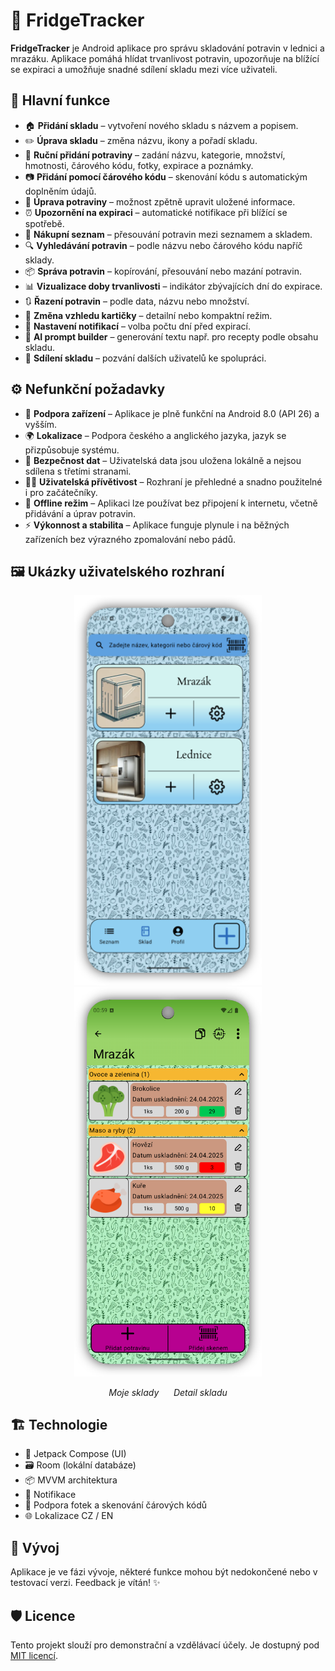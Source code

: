 # 🧊 FridgeTracker

**FridgeTracker** je Android aplikace pro správu skladování potravin v lednici a mrazáku. Aplikace pomáhá hlídat trvanlivost potravin, upozorňuje na blížící se expiraci a umožňuje snadné sdílení skladu mezi více uživateli.

## 📱 Hlavní funkce

- 🏠 **Přidání skladu** – vytvoření nového skladu s názvem a popisem.
- ✏️ **Úprava skladu** – změna názvu, ikony a pořadí skladu.
- 🥫 **Ruční přidání potraviny** – zadání názvu, kategorie, množství, hmotnosti, čárového kódu, fotky, expirace a poznámky.
- 📷 **Přidání pomocí čárového kódu** – skenování kódu s automatickým doplněním údajů.
- 🔄 **Úprava potraviny** – možnost zpětně upravit uložené informace.
- ⏰ **Upozornění na expiraci** – automatické notifikace při blížící se spotřebě.
- 🛒 **Nákupní seznam** – přesouvání potravin mezi seznamem a skladem.
- 🔍 **Vyhledávání potravin** – podle názvu nebo čárového kódu napříč sklady.
- 📦 **Správa potravin** – kopírování, přesouvání nebo mazání potravin.
- 📊 **Vizualizace doby trvanlivosti** – indikátor zbývajících dní do expirace.
- 🔃 **Řazení potravin** – podle data, názvu nebo množství.
- 🎴 **Změna vzhledu kartičky** – detailní nebo kompaktní režim.
- 📅 **Nastavení notifikací** – volba počtu dní před expirací.
- 🤖 **AI prompt builder** – generování textu např. pro recepty podle obsahu skladu.
- 👥 **Sdílení skladu** – pozvání dalších uživatelů ke spolupráci.

## ⚙️ Nefunkční požadavky

- 📱 **Podpora zařízení** – Aplikace je plně funkční na Android 8.0 (API 26) a vyšším.
- 🌍 **Lokalizace** – Podpora českého a anglického jazyka, jazyk se přizpůsobuje systému.
- 🔐 **Bezpečnost dat** – Uživatelská data jsou uložena lokálně a nejsou sdílena s třetími stranami.
- 🧑‍💻 **Uživatelská přívětivost** – Rozhraní je přehledné a snadno použitelné i pro začátečníky.
- 📴 **Offline režim** – Aplikaci lze používat bez připojení k internetu, včetně přidávání a úprav potravin.
- ⚡ **Výkonnost a stabilita** – Aplikace funguje plynule i na běžných zařízeních bez výrazného zpomalování nebo pádů.


## 🖼️ Ukázky uživatelského rozhraní

<p align="center">
  <img src="screenshots/czMojeSklady.png" alt="Moje sklady" width="300"/>
  <img src="screenshots/czSklad.png" alt="Detail skladu" width="300"/>
</p>

<p align="center">
  <em>Moje sklady</em> &nbsp;&nbsp;&nbsp;&nbsp; <em>Detail skladu</em>
</p>

## 🏗️ Technologie

- 🧠 Jetpack Compose (UI)
- 🗃️ Room (lokální databáze)
- 📦 MVVM architektura
- 🔔 Notifikace
- 📸 Podpora fotek a skenování čárových kódů
- 🌐 Lokalizace CZ / EN

## 🚧 Vývoj

Aplikace je ve fázi vývoje, některé funkce mohou být nedokončené nebo v testovací verzi. Feedback je vítán! ✨

## 🛡️ Licence

Tento projekt slouží pro demonstrační a vzdělávací účely. Je dostupný pod [MIT licencí](LICENSE).
